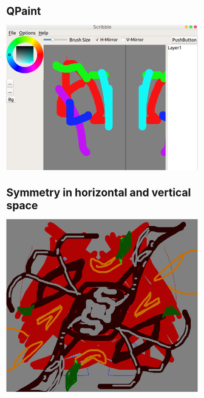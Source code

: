 # QPaint
![alt text](thumbnail.png)

# Symmetry in horizontal and vertical space
![alt text](thumbnail2.png)
